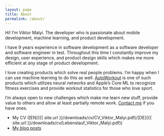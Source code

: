 ```yaml
---
layout: page
title: About
permalink: /about/
---
```

 
Hi! I’m Viktor Malyi. The developer who is passionate about mobile development, machine learning, and product development.

I have 9 years experience in software development as a software developer and software engineer in test. Throughout this time I constantly improve my design, user experience, and product design skills which makes me more efficient at any stage of product development.

I love creating products which solve real people problems. I’m happy when I can use machine learning to do this as well. [AutoWorkout](https://itunes.apple.com/US/app/id1314314336) is one of such products which utilizes neural networks and Apple’s Core ML to recognize fitness exercises and provide workout statistics for those who love sport.

I’m always open to new challenges which make me learn new stuff, provide value to others and allow at least partially remote work. [Contact me](mailto:v.stratus@gmail.com) if you have ones.

- My CV ([EN]({{ site.url }}/downloads/cv/CV_Viktor_Malyi.pdf)/[DE]({{ site.url }}/downloads/cv/Lebenslauf_Viktor_Malyi.pdf))
- [My blog posts](/index.html)